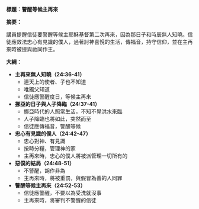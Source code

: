 **標題：警醒等候主再來**

**摘要：**

講員提醒信徒要警醒等候主耶穌基督第二次再來，因為那日子和時辰無人知曉。信徒應效法忠心有見識的僕人，過著討神喜悅的生活，傳福音，持守信仰，並在主再來時被提與祂同作王。

**大綱：**

* **主再來無人知曉（24:36-41）**
    * 連天上的使者、子也不知道
    * 唯獨父知道
    * 信徒應警醒度日，等候主再來
* **挪亞的日子與人子降臨（24:37-41）**
    * 挪亞時代的人照常生活，不知不覺洪水來臨
    * 人子降臨也將如此，突然而至
    * 信徒應傳福音，警醒等候
* **忠心有見識的僕人（24:42-47）**
    * 忠心對神、有見識
    * 按時分糧，管理神的家
    * 主再來時，忠心的僕人將被派管理一切所有的
* **惡僕的結局（24:48-51）**
    * 不警醒，胡作非為
    * 主再來時，將被重罰，與假冒為善的人同罪
* **警醒等候主再來（24:52-53）**
    * 信徒應警醒，不要以為受洗就沒事
    * 主再來時，將審判不警醒的信徒